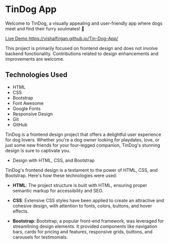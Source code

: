 # TinDog App

Welcome to TinDog, a visually appealing and user-friendly app where dogs meet and find their furry soulmates! 🐶

[Live Demo
](https://vishalfirgan.github.io/Tin-Dog-App/)https://vishalfirgan.github.io/Tin-Dog-App/

This project is primarily focused on frontend design and does not involve backend functionality. Contributions related to design enhancements and improvements are welcome.

## Technologies Used
- HTML
- CSS
- Bootstrap
- Font Awesome
- Google Fonts
- Responsive Design
- Git
- GitHub

TinDog is a frontend design project that offers a delightful user experience for dog lovers. Whether you're a dog owner looking for playdates, love, or just some new friends for your four-legged companion, TinDog's stunning design is sure to captivate you.



 - Design with HTML, CSS, and Bootstrap

TinDog's frontend design is a testament to the power of HTML, CSS, and Bootstrap. Here's how these technologies were used:

- **HTML**: The project structure is built with HTML, ensuring proper semantic markup for accessibility and SEO.

- **CSS**: Extensive CSS styles have been applied to create an attractive and cohesive design, with attention to fonts, colors, buttons, and hover effects.

- **Bootstrap**: Bootstrap, a popular front-end framework, was leveraged for streamlining design elements. It provided components like navigation bars, cards for pricing and features, responsive grids, buttons, and carousels for testimonials.









